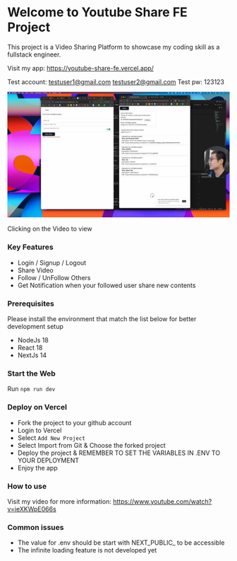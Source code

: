 # Welcome to Youtube Share FE Project

This project is a Video Sharing Platform to showcase my coding skill as a fullstack engineer.

Visit my app: <https://youtube-share-fe.vercel.app/>

Test account: <testuser1@gmail.com> <testuser2@gmail.com>
Test pw: 123123

[![Video Introduce and showcase the Project](/demo.jpeg)](https://www.youtube.com/watch?v=ieXKWpE066s 'Video Introduce and showcase the Project')

Clicking on the Video to view

### Key Features

- Login / Signup / Logout
- Share Video
- Follow / UnFollow Others
- Get Notification when your followed user share new contents

### Prerequisites

Please install the environment that match the list below for better development setup

- NodeJs 18
- React 18
- NextJs 14

### Start the Web

Run `npm run dev`

### Deploy on Vercel

- Fork the project to your github account
- Login to Vercel
- Select `Add New Project`
- Select Import from Git & Choose the forked project
- Deploy the project & REMEMBER TO SET THE VARIABLES IN .ENV TO YOUR DEPLOYMENT
- Enjoy the app

### How to use

Visit my video for more information: <https://www.youtube.com/watch?v=ieXKWpE066s>

### Common issues

- The value for .env should be start with NEXT_PUBLIC\_ to be accessible
- The infinite loading feature is not developed yet
